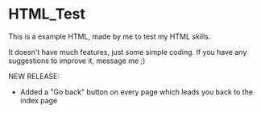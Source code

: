 # HTML_Test
This is a example HTML, made by me to test my HTML skills.

It doesn't have much features, just some simple coding. If you have any suggestions to improve it, message me ;)

NEW RELEASE:
- Added a "Go back" button on every page which leads you back to the index page
